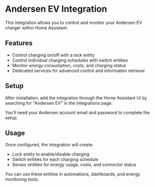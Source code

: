 # Andersen EV Integration

This integration allows you to control and monitor your Andersen EV charger within Home Assistant.

## Features

* Control charging on/off with a lock entity
* Control individual charging schedules with switch entities
* Monitor energy consumption, costs, and charging status
* Dedicated services for advanced control and information retrieval

## Setup

After installation, add the integration through the Home Assistant UI by searching for "Andersen EV" in the integrations page.

You'll need your Andersen account email and password to complete the setup.

## Usage

Once configured, the integration will create:
* Lock entity to enable/disable charging
* Switch entities for each charging schedule
* Sensor entities for energy usage, costs, and connector status

You can use these entities in automations, dashboards, and energy monitoring tools.